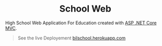 <h1 align="center">School Web</h1>

High School Web Application For Education created with [ASP .NET Core MVC](https://dotnet.microsoft.com/en-us/apps/aspnet).

> See the live Deployement [bilschool.herokuapp.com](https://bilschool.herokuapp.com/)
